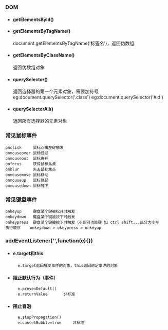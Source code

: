 ### DOM
+ #### getElementsById()
+ #### getElementsByTagName()
    document.getElementsByTagName('标签名')，返回伪数组
+ #### getElementsByClassName()
    返回伪数组对象
+ #### querySelector()
    返回选择器的第一个元素对象，需要加符号
    eg:document.querySelector('.class')
    eg:document.querySelector('#id')
+ #### querySelectorAll()
    返回所有选择器的元素对象

### 常见鼠标事件
    onclick     鼠标点击左键触发
    onmouseover 鼠标经过
    onmouseout  鼠标离开
    onfocus     获得鼠标焦点
    onblur      失去鼠标焦点
    onmousemove 鼠标移动
    onmouseup   鼠标弹起
    onmousedown 鼠标按下

### 常见键盘事件
    onkeyup     键盘某个键被松开时触发
    onkeydown   键盘某个键被按下时触发
    onkeypress  键盘某个键被按下时触发（不识别功能键 如 ctrl shift...区分大小写
    执行顺序    onkeydown > okeypress > onkeyup

### addEventListener('',function(e){})

+ #### e.target和this
        e.target返回触发事件的对象，this返回绑定事件的对象

+ #### 阻止默认行为（事件）
        e.prevenDefault()   
        e.returnValue       非标准
+ #### 阻止冒泡
        e.stopPropagation()     
        e.cancelBubble=true     非标准